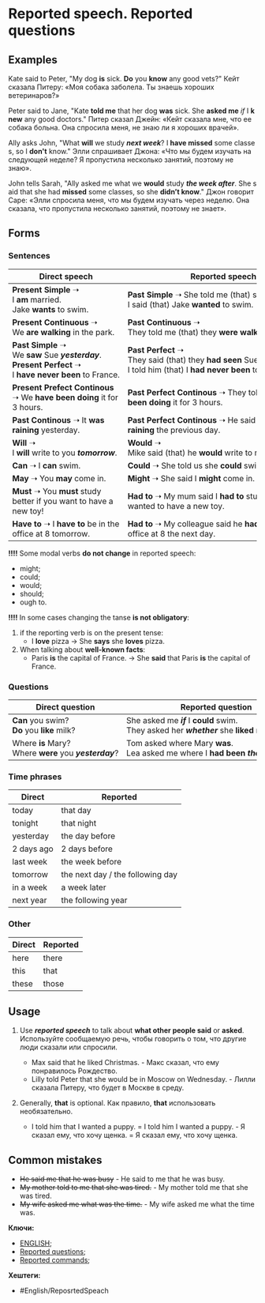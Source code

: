 
# Reported speech. Reported questions

## Examples


Kate said to Peter, "My dog **is** sick. **Do** you **know** any good vets?"
Кейт сказала Питеру: «Моя собака заболела. Ты знаешь хороших ветеринаров?»

Peter said to Jane, "Kate **told me** that her dog **was** sick. She **asked me** _if_ I **knew** any good doctors."
Питер сказал Джейн: «Кейт сказала мне, что ее собака больна. Она спросила меня, не знаю ли я хороших врачей».

Ally asks John, "What **will** we study **_next week_**? I **have missed** some classes, so I **don't** know."
Элли спрашивает Джона: «Что мы будем изучать на следующей неделе? Я пропустила несколько занятий, поэтому не знаю».

John tells Sarah, "Ally asked me what we **would** study **_the week after_**. She said that she had **missed** some classes, so she **didn’t know**."
Джон говорит Саре: «Элли спросила меня, что мы будем изучать через неделю. Она сказала, что пропустила несколько занятий, поэтому не знает».

## Forms

### Sentences

**Direct speech** | **Reported speech**
---------------|---------------
**Present Simple** ➝ I **am** married. Jake **wants** to swim. | **Past Simple** ➝ She told me (that) she **was** married. I said (that) Jake **wanted** to swim. 
**Present Continuous** ➝ We **are walking** in the park. | **Past Continuous** ➝ They told me (that) they **were walking** in the park.
**Past Simple** ➝ We **saw** Sue **_yesterday_**. **Present Perfect** ➝ I **have never been** to France. | **Past Perfect** ➝ They said (that) they **had seen** Sue **_the day before_**. I told him (that) I **had never been** to France.
**Present Prefect Continous** ➝ We **have been doing** it for 3 hours.  | **Past Perfect Continous** ➝ They told him they **had been doing** it for 3 hours.
**Past Continous** ➝ It **was raining** yesterday. | **Past Perfect Continous** ➝ He said it **had been raining** the previous day.
**Will** ➝ I **will** write to you **_tomorrow_**. | **Would** ➝ Mike said (that) he **would** write to me **_the next day_**.
**Can** ➝ I **can** swim. | **Could** ➝ She told us she **could** swim.
**May** ➝ You **may** come in. | **Might** ➝ She said I **might** come in.
**Must** ➝ You **must** study better if you want to have a new toy! | **Had to** ➝ My mum said I **had to** study better if I wanted to have a new toy.
**Have to** ➝ I **have to** be in the office at 8 tomorrow. | **Had to** ➝ My colleague said he **had to** be in the office at 8 the next day.

**!!!!** Some modal verbs **do not change** in reported speech:
- might;
- could;
- would;
- should;
- ough to.

**!!!!** In some cases changing the tanse **is not obligatory**:
1) if the reporting verb is on the present tense:
	- I **love** pizza -> She **says** she **loves** pizza.
2) When talking about **well-known facts**:
	- Paris **is** the capital of France. -> She **said** that Paris **is** the capital of France.


### Questions

**Direct question** | **Reported question**
-----------------|-----------------
**Can** you swim? **Do** you **like** milk? | She asked me **_if_** I **could** swim. They asked her **_whether_** she **liked** milk.
Where **is** Mary? Where **were** you **_yesterday_**? | Tom asked where Mary **was**. Lea asked me where I **had been** **_the day before_**.


### Time phrases

**Direct** | **Reported**
-------|----------
today | that day
tonight | that night
yesterday | the day before
2 days ago | 2 days before
last week | the week before
tomorrow | the next day / the following day
in a week | a week later
next year | the following year


### Other

**Direct** | **Reported**
-------|----------
here | there
this | that
these | those


## Usage

1) Use **_reported speech_** to talk about **what other people said** or **asked**. Используйте сообщаемую речь, чтобы говорить о том, что другие люди сказали или спросили.
	- Max said that he liked Christmas. - Макс сказал, что ему понравилось Рождество.
	- Lilly told Peter that she would be in Moscow on Wednesday. - Лилли сказала Питеру, что будет в Москве в среду.

2) Generally, **that** is optional. Как правило, **that** использовать необязательно.
	- I told him that I wanted a puppy. = I told him I wanted a puppy. - Я сказал ему, что хочу щенка. = Я сказал ему, что хочу щенка.

## Common mistakes

- <del>He said me that he was busy</del> - He said to me that he was busy.
- <del>My mother told to me that she was tired.</del> - My mother told me that she was tired.
- <del>My wife asked me what was the time.</del> - My wife asked me what the time was.


**Ключи:**
- [ENGLISH](ENGLISH);
- [Reported questions](Reported-questions);
- [Reported commands](Reported-commands);

**Хештеги:**
- #English/ReposrtedSpeach